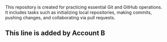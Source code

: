 This repository is created for practicing essential Git and GitHub operations.
It includes tasks such as initializing local repositories, making commits, pushing changes, and collaborating via pull requests.
## This line is added by Account B
